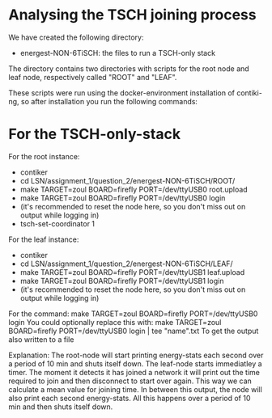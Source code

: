 # Analysing the TSCH joining process

We have created the following directory:
* energest-NON-6TiSCH: the files to run a TSCH-only stack

The directory contains two directories with scripts for the root node and leaf node, respectively called "ROOT" and "LEAF".

These scripts were run using the docker-environment installation of contiki-ng, so after installation you run the following commands:

# For the TSCH-only-stack

For the root instance:
* contiker
* cd LSN/assignment_1/question_2/energest-NON-6TiSCH/ROOT/
* make TARGET=zoul BOARD=firefly PORT=/dev/ttyUSB0 root.upload
* make TARGET=zoul BOARD=firefly PORT=/dev/ttyUSB0 login
* (it's recommended to reset the node here, so you don't miss out on output while logging in)
* tsch-set-coordinator 1

For the leaf instance:
* contiker
* cd LSN/assignment_1/question_2/energest-NON-6TiSCH/LEAF/
* make TARGET=zoul BOARD=firefly PORT=/dev/ttyUSB1 leaf.upload
* make TARGET=zoul BOARD=firefly PORT=/dev/ttyUSB1 login
* (it's recommended to reset the node here, so you don't miss out on output while logging in)


For the command:
make TARGET=zoul BOARD=firefly PORT=/dev/ttyUSB0 login
You could optionally replace this with:
make TARGET=zoul BOARD=firefly PORT=/dev/ttyUSB0 login | tee "name".txt
To get the output also written to a file


Explanation:
The root-node will start printing energy-stats each second over a period of 10 min and shuts itself down.
The leaf-node starts immediatley a timer. The moment it detects it has joined a network it will print out the time required to join and then disconnect to start over again. This way we can calculate a mean value for joining time. In between this output, the node will also print each second energy-stats. All this happens over a period of 10 min and then shuts itself down.
